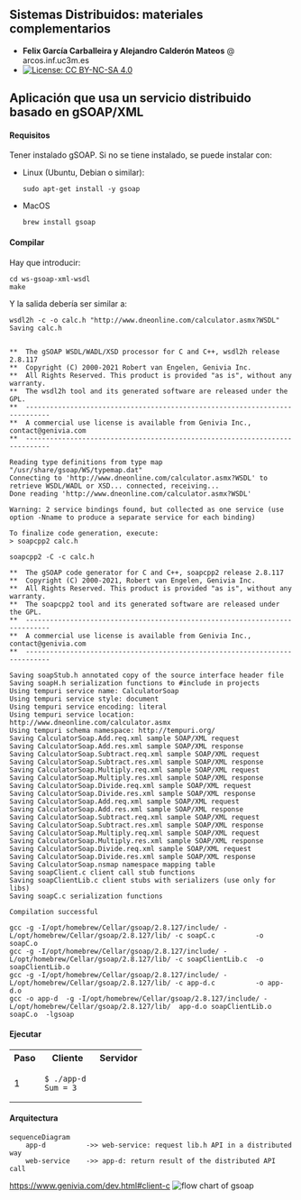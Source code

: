 
## Sistemas Distribuidos: materiales complementarios
+ **Felix García Carballeira y Alejandro Calderón Mateos** @ arcos.inf.uc3m.es
+ [![License: CC BY-NC-SA 4.0](https://img.shields.io/badge/License-CC%20BY--NC--SA%204.0-blue.svg)](https://github.com/acaldero/uc3m_sd/blob/main/LICENSE)


## Aplicación que usa un servicio distribuido basado en gSOAP/XML

#### Requisitos

Tener instalado gSOAP.
Si no se tiene instalado, se puede instalar con:
 * Linux (Ubuntu, Debian o similar):
   ```
   sudo apt-get install -y gsoap
   ```
 * MacOS
   ```
   brew install gsoap
   ```


#### Compilar

Hay que introducir:
```
cd ws-gsoap-xml-wsdl
make
```

Y la salida debería ser similar a:
```
wsdl2h -c -o calc.h "http://www.dneonline.com/calculator.asmx?WSDL"
Saving calc.h


**  The gSOAP WSDL/WADL/XSD processor for C and C++, wsdl2h release 2.8.117
**  Copyright (C) 2000-2021 Robert van Engelen, Genivia Inc.
**  All Rights Reserved. This product is provided "as is", without any warranty.
**  The wsdl2h tool and its generated software are released under the GPL.
**  ----------------------------------------------------------------------------
**  A commercial use license is available from Genivia Inc., contact@genivia.com
**  ----------------------------------------------------------------------------

Reading type definitions from type map "/usr/share/gsoap/WS/typemap.dat"
Connecting to 'http://www.dneonline.com/calculator.asmx?WSDL' to retrieve WSDL/WADL or XSD... connected, receiving...
Done reading 'http://www.dneonline.com/calculator.asmx?WSDL'

Warning: 2 service bindings found, but collected as one service (use option -Nname to produce a separate service for each binding)

To finalize code generation, execute:
> soapcpp2 calc.h

soapcpp2 -C -c calc.h

**  The gSOAP code generator for C and C++, soapcpp2 release 2.8.117
**  Copyright (C) 2000-2021, Robert van Engelen, Genivia Inc.
**  All Rights Reserved. This product is provided "as is", without any warranty.
**  The soapcpp2 tool and its generated software are released under the GPL.
**  ----------------------------------------------------------------------------
**  A commercial use license is available from Genivia Inc., contact@genivia.com
**  ----------------------------------------------------------------------------

Saving soapStub.h annotated copy of the source interface header file
Saving soapH.h serialization functions to #include in projects
Using tempuri service name: CalculatorSoap
Using tempuri service style: document
Using tempuri service encoding: literal
Using tempuri service location: http://www.dneonline.com/calculator.asmx
Using tempuri schema namespace: http://tempuri.org/
Saving CalculatorSoap.Add.req.xml sample SOAP/XML request
Saving CalculatorSoap.Add.res.xml sample SOAP/XML response
Saving CalculatorSoap.Subtract.req.xml sample SOAP/XML request
Saving CalculatorSoap.Subtract.res.xml sample SOAP/XML response
Saving CalculatorSoap.Multiply.req.xml sample SOAP/XML request
Saving CalculatorSoap.Multiply.res.xml sample SOAP/XML response
Saving CalculatorSoap.Divide.req.xml sample SOAP/XML request
Saving CalculatorSoap.Divide.res.xml sample SOAP/XML response
Saving CalculatorSoap.Add.req.xml sample SOAP/XML request
Saving CalculatorSoap.Add.res.xml sample SOAP/XML response
Saving CalculatorSoap.Subtract.req.xml sample SOAP/XML request
Saving CalculatorSoap.Subtract.res.xml sample SOAP/XML response
Saving CalculatorSoap.Multiply.req.xml sample SOAP/XML request
Saving CalculatorSoap.Multiply.res.xml sample SOAP/XML response
Saving CalculatorSoap.Divide.req.xml sample SOAP/XML request
Saving CalculatorSoap.Divide.res.xml sample SOAP/XML response
Saving CalculatorSoap.nsmap namespace mapping table
Saving soapClient.c client call stub functions
Saving soapClientLib.c client stubs with serializers (use only for libs)
Saving soapC.c serialization functions

Compilation successful 

gcc -g -I/opt/homebrew/Cellar/gsoap/2.8.127/include/ -L/opt/homebrew/Cellar/gsoap/2.8.127/lib/ -c soapC.c          -o soapC.o
gcc -g -I/opt/homebrew/Cellar/gsoap/2.8.127/include/ -L/opt/homebrew/Cellar/gsoap/2.8.127/lib/ -c soapClientLib.c  -o soapClientLib.o
gcc -g -I/opt/homebrew/Cellar/gsoap/2.8.127/include/ -L/opt/homebrew/Cellar/gsoap/2.8.127/lib/ -c app-d.c          -o app-d.o
gcc -o app-d  -g -I/opt/homebrew/Cellar/gsoap/2.8.127/include/ -L/opt/homebrew/Cellar/gsoap/2.8.127/lib/  app-d.o soapClientLib.o soapC.o  -lgsoap
```

#### Ejecutar

<html>
<table>
<tr><th>Paso</th><th>Cliente</th><th>Servidor</th></tr>

<tr>
<td>1</td>
<td>

```
$ ./app-d 
Sum = 3
```

</td>
<td>

```
```

</td>
</tr>

</table>
</html>



#### Arquitectura

```mermaid
sequenceDiagram
    app-d          ->> web-service: request lib.h API in a distributed way
    web-service    ->> app-d: return result of the distributed API call
```


https://www.genivia.com/dev.html#client-c
![flow chart of gsoap](https://www.genivia.com/images/flowchart.png)


